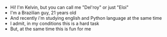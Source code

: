 - Hi! I'm Kelvin, but you can call me "Del'roy" or just "Eloi"
- I'm a Brazilian guy, 21 years old
- And recently i'm studying english and Python language at the same time
- I admit, in my conditions this is a hard task
- But, at the same time this is fun for me
